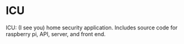 # ICU
ICU: (I see you) home security application.  Includes source code for raspberry pi, API, server, and front end.
